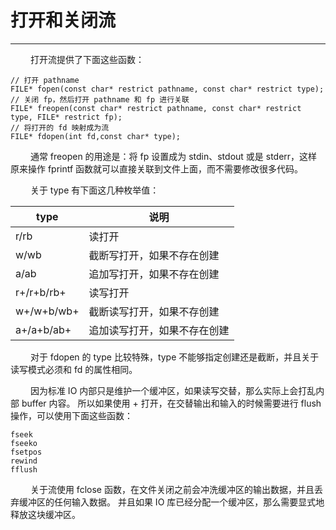 # 打开和关闭流
***

&emsp;&emsp;
打开流提供了下面这些函数：

    // 打开 pathname
    FILE* fopen(const char* restrict pathname, const char* restrict type);
    // 关闭 fp，然后打开 pathname 和 fp 进行关联
    FILE* freopen(const char* restrict pathname, const char* restrict type, FILE* restrict fp);
    // 将打开的 fd 映射成为流
    FILE* fdopen(int fd,const char* type);

&emsp;&emsp;
通常 freopen 的用途是：将 fp 设置成为 stdin、stdout 或是 stderr，这样原来操作 fprintf 函数就可以直接关联到文件上面，而不需要修改很多代码。

&emsp;&emsp;
关于 type 有下面这几种枚举值：

|type|说明|
| --- | --- |
|r/rb|读打开|
|w/wb|截断写打开，如果不存在创建|
|a/ab|追加写打开，如果不存在创建|
|r+/r+b/rb+|读写打开|
|w+/w+b/wb+|截断读写打开，如果不存创建|
|a+/a+b/ab+|追加读写打开，如果不存在创建|

&emsp;&emsp;
对于 fdopen 的 type 比较特殊，type 不能够指定创建还是截断，并且关于读写模式必须和 fd 的属性相同。

&emsp;&emsp;
因为标准 IO 内部只是维护一个缓冲区，如果读写交替，那么实际上会打乱内部 buffer 内容。
所以如果使用 + 打开，在交替输出和输入的时候需要进行 flush 操作，可以使用下面这些函数：

    fseek
    fseeko
    fsetpos
    rewind
    fflush

&emsp;&emsp;
关于流使用 fclose 函数，在文件关闭之前会冲洗缓冲区的输出数据，并且丢弃缓冲区的任何输入数据。
并且如果 IO 库已经分配一个缓冲区，那么需要显式地释放这块缓冲区。